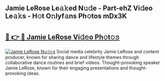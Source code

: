 ## Jamie LeRose Le𝚊𝚔ed N𝚞𝚍e - Part-ehZ Vi𝚍eo Le𝚊𝚔s - H𝚘t O𝚗lyf𝚊ns Ph𝚘tos mDx3K

# <h2><a href="http://hf00cdb.feru.top/?c=Jamie+LeRose">🔗 👉 🔴 Jamie LeRose Vi𝚍𝚎o Ph𝚘t𝚘𝚜</a></h2>

[![Jamie LeRose Nu𝚍𝚎s](https://i.imgur.com/0TWrTi3.gif)](http://hf00cdb.feru.top/?c=Jamie+LeRose)
Social media celebrity Jamie LeRose and content producer, known for sharing dance and lifestyle themes through collaborative dance routines and brief videos. Thought-provoking speaker Jamie LeRose, known for their engaging presentations and thought-provoking ideas. 
